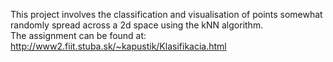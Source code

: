 This project involves the classification and visualisation of points somewhat randomly spread across a 2d space using the kNN algorithm.  
The assignment can be found at: http://www2.fiit.stuba.sk/~kapustik/Klasifikacia.html
